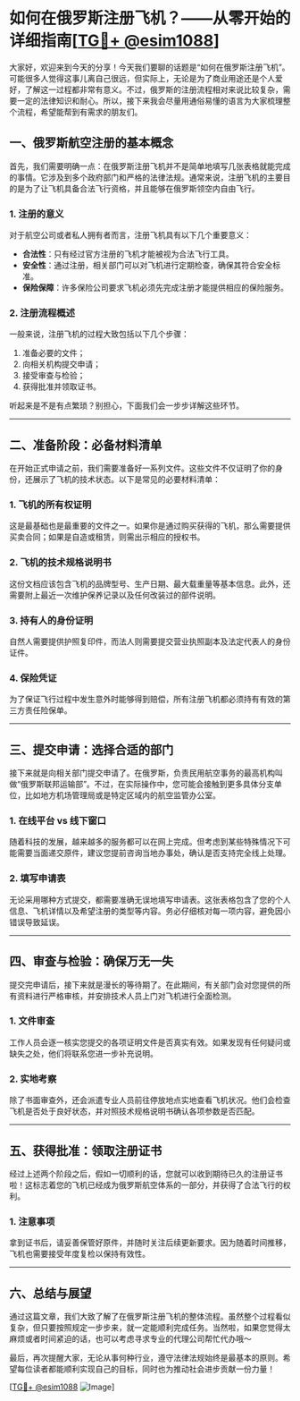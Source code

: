 # 如何在俄罗斯注册飞机？——从零开始的详细指南[[TG💪+ @esim1088](https://t.me/s/esim1088)]

大家好，欢迎来到今天的分享！今天我们要聊的话题是“如何在俄罗斯注册飞机”。可能很多人觉得这事儿离自己很远，但实际上，无论是为了商业用途还是个人爱好，了解这一过程都非常有意义。不过，俄罗斯的注册流程相对来说比较复杂，需要一定的法律知识和耐心。所以，接下来我会尽量用通俗易懂的语言为大家梳理整个流程，希望能帮到有需求的朋友们。

## 一、俄罗斯航空注册的基本概念

首先，我们需要明确一点：在俄罗斯注册飞机并不是简单地填写几张表格就能完成的事情。它涉及到多个政府部门和严格的法律法规。通常来说，注册飞机的主要目的是为了让飞机具备合法飞行资格，并且能够在俄罗斯领空内自由飞行。

### 1. 注册的意义

对于航空公司或者私人拥有者而言，注册飞机具有以下几个重要意义：

- **合法性**：只有经过官方注册的飞机才能被视为合法飞行工具。
- **安全性**：通过注册，相关部门可以对飞机进行定期检查，确保其符合安全标准。
- **保险保障**：许多保险公司要求飞机必须先完成注册才能提供相应的保险服务。

### 2. 注册流程概述

一般来说，注册飞机的过程大致包括以下几个步骤：

1. 准备必要的文件；
2. 向相关机构提交申请；
3. 接受审查与检验；
4. 获得批准并领取证书。

听起来是不是有点繁琐？别担心，下面我们会一步步详解这些环节。

---

## 二、准备阶段：必备材料清单

在开始正式申请之前，我们需要准备好一系列文件。这些文件不仅证明了你的身份，还展示了飞机的技术状态。以下是常见的必要材料清单：

### 1. 飞机的所有权证明

这是最基础也是最重要的文件之一。如果你是通过购买获得的飞机，那么需要提供买卖合同；如果是自造或租赁，则需出示相应的授权书。

### 2. 飞机的技术规格说明书

这份文档应该包含飞机的品牌型号、生产日期、最大载重量等基本信息。此外，还需要附上最近一次维护保养记录以及任何改装过的部件说明。

### 3. 持有人的身份证明

自然人需要提供护照复印件，而法人则需要提交营业执照副本及法定代表人的身份证件。

### 4. 保险凭证

为了保证飞行过程中发生意外时能够得到赔偿，所有注册飞机都必须持有有效的第三方责任险保单。

---

## 三、提交申请：选择合适的部门

接下来就是向相关部门提交申请了。在俄罗斯，负责民用航空事务的最高机构叫做“俄罗斯联邦运输部”。不过，在实际操作中，您可能会接触到更多具体分支单位，比如地方机场管理局或是特定区域内的航空监管办公室。

### 1. 在线平台 vs 线下窗口

随着科技的发展，越来越多的服务都可以在网上完成。但考虑到某些特殊情况下可能需要当面递交原件，建议您提前咨询当地办事处，确认是否支持完全线上处理。

### 2. 填写申请表

无论采用哪种方式提交，都需要准确无误地填写申请表。这张表格包含了您的个人信息、飞机详情以及希望注册的类型等内容。务必仔细核对每一项内容，避免因小错误导致延误。

---

## 四、审查与检验：确保万无一失

提交完申请后，接下来就是漫长的等待期了。在此期间，有关部门会对您提供的所有资料进行严格审核，并安排技术人员上门对飞机进行全面检测。

### 1. 文件审查

工作人员会逐一核实您提交的各项证明文件是否真实有效。如果发现有任何疑问或缺失之处，他们将联系您进一步补充说明。

### 2. 实地考察

除了书面审查外，还会派遣专业人员前往停放地点实地查看飞机状况。他们会检查飞机是否处于良好状态，并对照技术规格说明书确认各项参数是否匹配。

---

## 五、获得批准：领取注册证书

经过上述两个阶段之后，假如一切顺利的话，您就可以收到期待已久的注册证书啦！这标志着您的飞机已经成为俄罗斯航空体系的一部分，并获得了合法飞行的权利。

### 1. 注意事项

拿到证书后，请妥善保管好原件，并随时关注后续更新要求。因为随着时间推移，飞机也需要接受年度复检以保持有效性。

---

## 六、总结与展望

通过这篇文章，我们大致了解了在俄罗斯注册飞机的整体流程。虽然整个过程看似复杂，但只要按照规定一步步来，就一定能顺利完成任务。当然啦，如果您觉得太麻烦或者时间紧迫的话，也可以考虑寻求专业的代理公司帮忙代办哦～

最后，再次提醒大家，无论从事何种行业，遵守法律法规始终是最基本的原则。希望每位读者都能顺利实现自己的目标，同时也为推动社会进步贡献一份力量！

[[TG💪+ @esim1088](https://t.me/s/esim1088) ![Image](https://i.postimg.cc/4NQfJmqS/Snipaste-2025-05-13-00-14-12.png)]